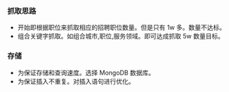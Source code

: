 ### 抓取思路

* 开始即根据职位来抓取相应的招聘职位数量。但是只有 1w 多。数量不达标。
* 组合关键字抓取。如组合城市,职位,服务领域。即可达成抓取 5w 数量目标。

### 存储

* 为保证存储和查询速度。选择 MongoDB 数据库。
* 为保证插入不重复。对插入语句进行优化。